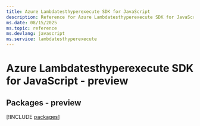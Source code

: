 ```yaml
---
title: Azure Lambdatesthyperexecute SDK for JavaScript
description: Reference for Azure Lambdatesthyperexecute SDK for JavaScript
ms.date: 08/15/2025
ms.topic: reference
ms.devlang: javascript
ms.service: lambdatesthyperexecute
---
```

# Azure Lambdatesthyperexecute SDK for JavaScript - preview
## Packages - preview
[!INCLUDE [packages](lambdatesthyperexecute-index.md)]